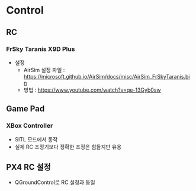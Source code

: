 # Control
## RC 
### FrSky Taranis X9D Plus
 * 설정
   * AirSim 설정 파일 : https://microsoft.github.io/AirSim/docs/misc/AirSim_FrSkyTaranis.bin
   * 방법 : https://www.youtube.com/watch?v=qe-13Gyb0sw

## Game Pad
### XBox Controller
 * SITL 모드에서 동작
 * 실제 RC 조정기보다 정확한 조정은 힘들지만 유용

## PX4 RC 설정
 * QGroundControl로 RC 설정과 동일